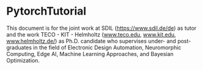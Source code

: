 # PytorchTutorial
This document is for the joint work at SDIL (https://www.sdil.de/de) as tutor and the work TECO - KIT - Helmholtz (www.teco.edu, www.kit.edu, www.helmholtz.de/) as Ph.D. candidate who supervises under- and post-graduates in the field of Electronic Design Automation, Neuromorphic Computing, Edge AI, Machine Learning Approaches, and Bayesian Optimization.
